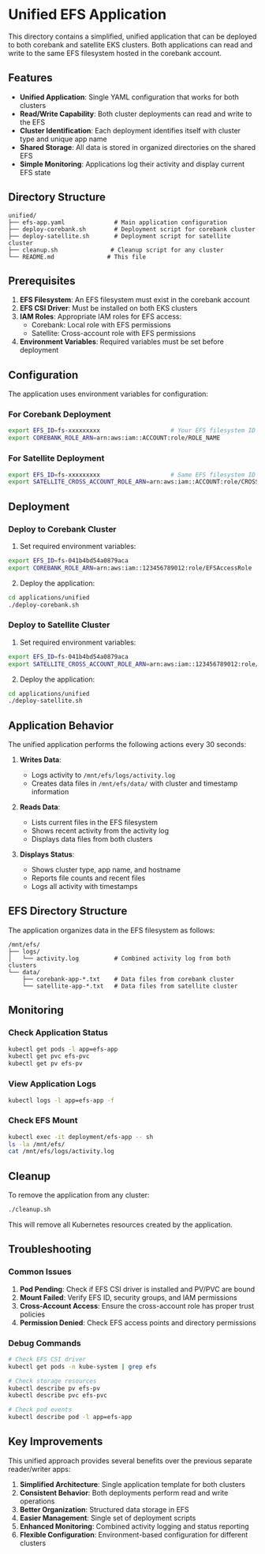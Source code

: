 # Unified EFS Application

This directory contains a simplified, unified application that can be deployed to both corebank and satellite EKS clusters. Both applications can read and write to the same EFS filesystem hosted in the corebank account.

## Features

- **Unified Application**: Single YAML configuration that works for both clusters
- **Read/Write Capability**: Both cluster deployments can read and write to the EFS
- **Cluster Identification**: Each deployment identifies itself with cluster type and unique app name
- **Shared Storage**: All data is stored in organized directories on the shared EFS
- **Simple Monitoring**: Applications log their activity and display current EFS state

## Directory Structure

```
unified/
├── efs-app.yaml              # Main application configuration
├── deploy-corebank.sh        # Deployment script for corebank cluster
├── deploy-satellite.sh       # Deployment script for satellite cluster
├── cleanup.sh               # Cleanup script for any cluster
└── README.md               # This file
```

## Prerequisites

1. **EFS Filesystem**: An EFS filesystem must exist in the corebank account
2. **EFS CSI Driver**: Must be installed on both EKS clusters
3. **IAM Roles**: Appropriate IAM roles for EFS access:
   - Corebank: Local role with EFS permissions
   - Satellite: Cross-account role with EFS permissions
4. **Environment Variables**: Required variables must be set before deployment

## Configuration

The application uses environment variables for configuration:

### For Corebank Deployment

```bash
export EFS_ID=fs-xxxxxxxxx                    # Your EFS filesystem ID
export COREBANK_ROLE_ARN=arn:aws:iam::ACCOUNT:role/ROLE_NAME
```

### For Satellite Deployment

```bash
export EFS_ID=fs-xxxxxxxxx                    # Same EFS filesystem ID
export SATELLITE_CROSS_ACCOUNT_ROLE_ARN=arn:aws:iam::ACCOUNT:role/CROSS_ACCOUNT_ROLE
```

## Deployment

### Deploy to Corebank Cluster

1. Set required environment variables:

```bash
export EFS_ID=fs-041b4bd54a0879aca
export COREBANK_ROLE_ARN=arn:aws:iam::123456789012:role/EFSAccessRole
```

2. Deploy the application:

```bash
cd applications/unified
./deploy-corebank.sh
```

### Deploy to Satellite Cluster

1. Set required environment variables:

```bash
export EFS_ID=fs-041b4bd54a0879aca
export SATELLITE_CROSS_ACCOUNT_ROLE_ARN=arn:aws:iam::123456789012:role/EFSCrossAccountRole
```

2. Deploy the application:

```bash
cd applications/unified
./deploy-satellite.sh
```

## Application Behavior

The unified application performs the following actions every 30 seconds:

1. **Writes Data**:
   - Logs activity to `/mnt/efs/logs/activity.log`
   - Creates data files in `/mnt/efs/data/` with cluster and timestamp information

2. **Reads Data**:
   - Lists current files in the EFS filesystem
   - Shows recent activity from the activity log
   - Displays data files from both clusters

3. **Displays Status**:
   - Shows cluster type, app name, and hostname
   - Reports file counts and recent files
   - Logs all activity with timestamps

## EFS Directory Structure

The application organizes data in the EFS filesystem as follows:

```
/mnt/efs/
├── logs/
│   └── activity.log          # Combined activity log from both clusters
└── data/
    ├── corebank-app-*.txt    # Data files from corebank cluster
    └── satellite-app-*.txt   # Data files from satellite cluster
```

## Monitoring

### Check Application Status

```bash
kubectl get pods -l app=efs-app
kubectl get pvc efs-pvc
kubectl get pv efs-pv
```

### View Application Logs

```bash
kubectl logs -l app=efs-app -f
```

### Check EFS Mount

```bash
kubectl exec -it deployment/efs-app -- sh
ls -la /mnt/efs/
cat /mnt/efs/logs/activity.log
```

## Cleanup

To remove the application from any cluster:

```bash
./cleanup.sh
```

This will remove all Kubernetes resources created by the application.

## Troubleshooting

### Common Issues

1. **Pod Pending**: Check if EFS CSI driver is installed and PV/PVC are bound
2. **Mount Failed**: Verify EFS ID, security groups, and IAM permissions
3. **Cross-Account Access**: Ensure the cross-account role has proper trust policies
4. **Permission Denied**: Check EFS access points and directory permissions

### Debug Commands

```bash
# Check EFS CSI driver
kubectl get pods -n kube-system | grep efs

# Check storage resources
kubectl describe pv efs-pv
kubectl describe pvc efs-pvc

# Check pod events
kubectl describe pod -l app=efs-app
```

## Key Improvements

This unified approach provides several benefits over the previous separate reader/writer apps:

1. **Simplified Architecture**: Single application template for both clusters
2. **Consistent Behavior**: Both deployments perform read and write operations
3. **Better Organization**: Structured data storage in EFS
4. **Easier Management**: Single set of deployment scripts
5. **Enhanced Monitoring**: Combined activity logging and status reporting
6. **Flexible Configuration**: Environment-based configuration for different clusters
